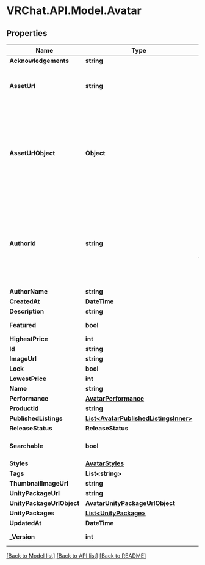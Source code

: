 # VRChat.API.Model.Avatar

## Properties

Name | Type | Description | Notes
------------ | ------------- | ------------- | -------------
**Acknowledgements** | **string** |  | [optional] 
**AssetUrl** | **string** | Not present from general search &#x60;/avatars&#x60;, only on specific requests &#x60;/avatars/{avatarId}&#x60;. | [optional] 
**AssetUrlObject** | **Object** | Not present from general search &#x60;/avatars&#x60;, only on specific requests &#x60;/avatars/{avatarId}&#x60;. **Deprecation:** &#x60;Object&#x60; has unknown usage/fields, and is always empty. Use normal &#x60;Url&#x60; field instead. | [optional] 
**AuthorId** | **string** | A users unique ID, usually in the form of &#x60;usr_c1644b5b-3ca4-45b4-97c6-a2a0de70d469&#x60;. Legacy players can have old IDs in the form of &#x60;8JoV9XEdpo&#x60;. The ID can never be changed. | 
**AuthorName** | **string** |  | 
**CreatedAt** | **DateTime** |  | 
**Description** | **string** |  | 
**Featured** | **bool** |  | [default to false]
**HighestPrice** | **int** |  | [optional] 
**Id** | **string** |  | 
**ImageUrl** | **string** |  | 
**Lock** | **bool** |  | [optional] 
**LowestPrice** | **int** |  | [optional] 
**Name** | **string** |  | 
**Performance** | [**AvatarPerformance**](AvatarPerformance.md) |  | 
**ProductId** | **string** |  | [optional] 
**PublishedListings** | [**List&lt;AvatarPublishedListingsInner&gt;**](AvatarPublishedListingsInner.md) |  | [optional] 
**ReleaseStatus** | **ReleaseStatus** |  | 
**Searchable** | **bool** |  | [optional] [default to false]
**Styles** | [**AvatarStyles**](AvatarStyles.md) |  | 
**Tags** | **List&lt;string&gt;** |   | 
**ThumbnailImageUrl** | **string** |  | 
**UnityPackageUrl** | **string** |  | 
**UnityPackageUrlObject** | [**AvatarUnityPackageUrlObject**](AvatarUnityPackageUrlObject.md) |  | 
**UnityPackages** | [**List&lt;UnityPackage&gt;**](UnityPackage.md) |  | 
**UpdatedAt** | **DateTime** |  | 
**_Version** | **int** |  | [default to 0]

[[Back to Model list]](../README.md#documentation-for-models) [[Back to API list]](../README.md#documentation-for-api-endpoints) [[Back to README]](../README.md)

